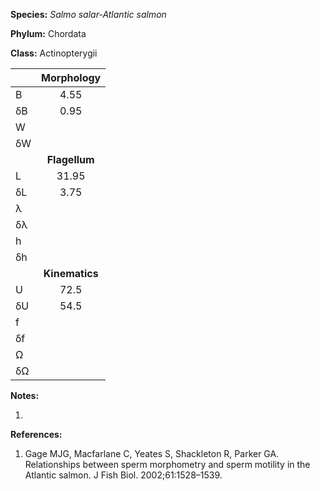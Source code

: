 **Species:** *Salmo salar-Atlantic salmon*

**Phylum:** Chordata

**Class:** Actinopterygii

|    | **Morphology** |
|:-- | :------------: |
| B  | 4.55 |
| δB | 0.95 |
| W  |  |
| δW |  |
|    | **Flagellum** |
| L  | 31.95 |
| δL | 3.75 |
| λ  |  |
| δλ |  |
| h  |  |
| δh |  |
|    | **Kinematics** |
| U  | 72.5 |
| δU | 54.5 |
| f  |  |
| δf |  |
| Ω  |  |
| δΩ |  |

**Notes:**

1.

**References:**

1. Gage MJG, Macfarlane C, Yeates S, Shackleton R, Parker GA.  Relationships between sperm morphometry and sperm motility in the Atlantic salmon.  J Fish Biol. 2002;61:1528–1539.
